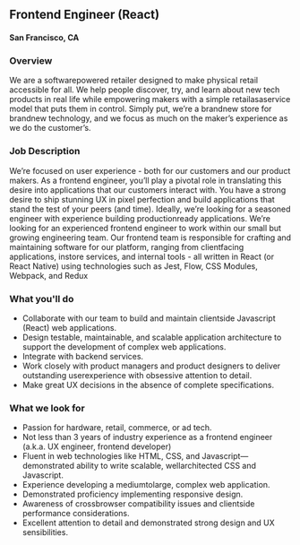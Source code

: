 ## Frontend Engineer (React)
#### San Francisco, CA

### Overview
We are a software­powered retailer designed to make physical retail accessible for all. We help people discover, try, and learn about new tech products in real life while empowering makers with a simple retail­as­a­service model that puts them in control. Simply put, we’re a brand­new store for brand­new technology, and we focus as much on the maker’s experience as we do the customer’s. 
### Job Description
We’re focused on user experience - both for our customers and our product makers. As a front­end engineer, you’ll play a pivotal role in translating this desire into applications that our customers
interact with. You have a strong desire to ship stunning UX in pixel ­perfection and build applications that stand the test of your peers (and time). Ideally, we’re looking for a seasoned engineer with experience building production­ready applications. We’re looking for an experienced front­end engineer to work within our small but growing engineering team. Our front­end team is responsible for crafting and maintaining software for our
platform, ranging from client­facing applications, in­store services, and internal tools - all written in React (or React Native) using technologies such as Jest, Flow, CSS Modules, Webpack, and Redux

### What you'll do
+ Collaborate with our team to build and maintain client­side Javascript (React) web applications.
+ Design testable, maintainable, and scalable application architecture to support the development of complex web applications.
+ Integrate with back­end services.
+ Work closely with product managers and product designers to deliver outstanding user­experience with obsessive attention to detail.
+ Make great UX decisions in the absence of complete specifications. 
### What we look for
+ Passion for hardware, retail, commerce, or ad tech.
+ Not less than 3 years of industry experience as a front­end engineer (a.k.a. UX engineer, front­end developer)
+ Fluent in web technologies like HTML, CSS, and Javascript—demonstrated ability to write scalable, well­architected CSS and Javascript.
+ Experience developing a medium­to­large, complex web application.
+ Demonstrated proficiency implementing responsive design.
+ Awareness of cross­browser compatibility issues and client­side performance considerations.
+ Excellent attention to detail and demonstrated strong design and UX sensibilities.


